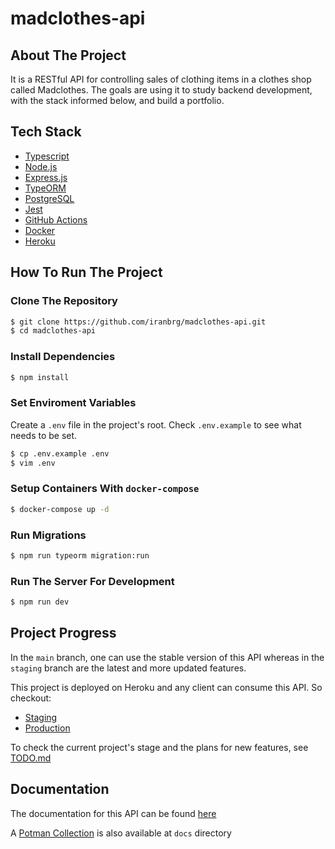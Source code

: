 # madclothes-api

## About The Project

It is a RESTful API for controlling sales of clothing items in a clothes shop
called Madclothes. The goals are using it to study backend development, with
the stack informed below, and build a portfolio.

## Tech Stack

- [Typescript](https://www.typescriptlang.org/)
- [Node.js](https://nodejs.org/en/)
- [Express.js](https://expressjs.com/pt-br/)
- [TypeORM](https://typeorm.io/#/)
- [PostgreSQL](https://www.postgresql.org/)
- [Jest](https://jestjs.io/)
- [GitHub Actions](https://github.com/features/actions)
- [Docker](https://www.docker.com/)
- [Heroku](https://www.heroku.com/)

## How To Run The Project

### Clone The Repository

```bash
$ git clone https://github.com/iranbrg/madclothes-api.git
$ cd madclothes-api
```

### Install Dependencies

```bash
$ npm install
```

### Set Enviroment Variables

Create a `.env` file in the project's root. Check `.env.example` to see what
needs to be set.

```bash
$ cp .env.example .env
$ vim .env
```

### Setup Containers With `docker-compose`

```bash
$ docker-compose up -d
```

### Run Migrations

```bash
$ npm run typeorm migration:run
```

### Run The Server For Development

```bash
$ npm run dev
```

## Project Progress

In the `main` branch, one can use the stable version of this API whereas in the
`staging` branch are the latest and more updated features.

This project is deployed on Heroku and any client can consume this API. So
checkout:
- [Staging](https://madclothes-api-staging.herokuapp.com/)
- [Production](https://madclothes-api-prod.herokuapp.com/)

To check the current project's stage and the plans for new features, see [TODO.md](./docs/TODO.md)

## Documentation

The documentation for this API can be found [here](https://documenter.getpostman.com/view/17688858/UUxzA7Hg)

A [Potman Collection](./docs/madclothes-api.postman_collection.json) is also available at `docs` directory
